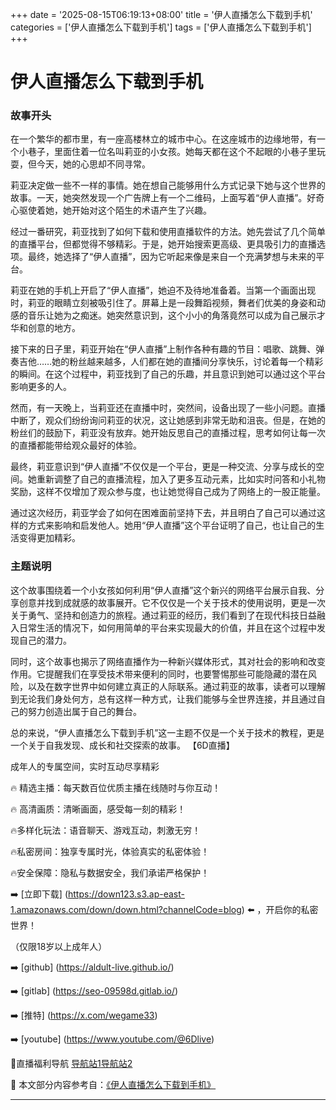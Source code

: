 +++
date = '2025-08-15T06:19:13+08:00'
title = '伊人直播怎么下载到手机'
categories = ['伊人直播怎么下载到手机']
tags = ['伊人直播怎么下载到手机']
+++

# 伊人直播怎么下载到手机

### 故事开头

在一个繁华的都市里，有一座高楼林立的城市中心。在这座城市的边缘地带，有一个小巷子，里面住着一位名叫莉亚的小女孩。她每天都在这个不起眼的小巷子里玩耍，但今天，她的心思却不同寻常。

莉亚决定做一些不一样的事情。她在想自己能够用什么方式记录下她与这个世界的故事。一天，她突然发现一个广告牌上有一个二维码，上面写着“伊人直播”。好奇心驱使着她，她开始对这个陌生的术语产生了兴趣。

经过一番研究，莉亚找到了如何下载和使用直播软件的方法。她先尝试了几个简单的直播平台，但都觉得不够精彩。于是，她开始搜索更高级、更具吸引力的直播选项。最终，她选择了“伊人直播”，因为它听起来像是来自一个充满梦想与未来的平台。

莉亚在她的手机上开启了“伊人直播”，她迫不及待地准备着。当第一个画面出现时，莉亚的眼睛立刻被吸引住了。屏幕上是一段舞蹈视频，舞者们优美的身姿和动感的音乐让她为之痴迷。她突然意识到，这个小小的角落竟然可以成为自己展示才华和创意的地方。

接下来的日子里，莉亚开始在“伊人直播”上制作各种有趣的节目：唱歌、跳舞、弹奏吉他……她的粉丝越来越多，人们都在她的直播间分享快乐，讨论着每一个精彩的瞬间。在这个过程中，莉亚找到了自己的乐趣，并且意识到她可以通过这个平台影响更多的人。

然而，有一天晚上，当莉亚还在直播中时，突然间，设备出现了一些小问题。直播中断了，观众们纷纷询问莉亚的状况，这让她感到非常无助和沮丧。但是，在她的粉丝们的鼓励下，莉亚没有放弃。她开始反思自己的直播过程，思考如何让每一次的直播都能带给观众最好的体验。

最终，莉亚意识到“伊人直播”不仅仅是一个平台，更是一种交流、分享与成长的空间。她重新调整了自己的直播流程，加入了更多互动元素，比如实时问答和小礼物奖励，这样不仅增加了观众参与度，也让她觉得自己成为了网络上的一股正能量。

通过这次经历，莉亚学会了如何在困难面前坚持下去，并且明白了自己可以通过这样的方式来影响和启发他人。她用“伊人直播”这个平台证明了自己，也让自己的生活变得更加精彩。

### 主题说明

这个故事围绕着一个小女孩如何利用“伊人直播”这个新兴的网络平台展示自我、分享创意并找到成就感的故事展开。它不仅仅是一个关于技术的使用说明，更是一次关于勇气、坚持和创造力的旅程。通过莉亚的经历，我们看到了在现代科技日益融入日常生活的情况下，如何用简单的平台来实现最大的价值，并且在这个过程中发现自己的潜力。

同时，这个故事也揭示了网络直播作为一种新兴媒体形式，其对社会的影响和改变作用。它提醒我们在享受技术带来便利的同时，也要警惕那些可能隐藏的潜在风险，以及在数字世界中如何建立真正的人际联系。通过莉亚的故事，读者可以理解到无论我们身处何方，总有这样一种方式，让我们能够与全世界连接，并且通过自己的努力创造出属于自己的舞台。

总的来说，“伊人直播怎么下载到手机”这一主题不仅是一个关于技术的教程，更是一个关于自我发现、成长和社交探索的故事。
【6D直播】

 成年人的专属空间，实时互动尽享精彩

🔥 精选主播：每天数百位优质主播在线随时与你互动！

🔥 高清画质：清晰画面，感受每一刻的精彩！

🔥多样化玩法：语音聊天、游戏互动，刺激无穷！

🔥私密房间：独享专属时光，体验真实的私密体验！

🔥安全保障：隐私与数据安全，我们承诺严格保护！

➡️ [立即下载] (https://down123.s3.ap-east-1.amazonaws.com/down/down.html?channelCode=blog) ⬅️ ，开启你的私密世界！

 （仅限18岁以上成年人）

➡️ [github] (https://aldult-live.github.io/)

➡️ [gitlab] (https://seo-09598d.gitlab.io/)

➡️ [推特] (https://x.com/wegame33)

➡️ [youtube] (https://www.youtube.com/@6Dlive)

🔞直播福利导航   [导航站1](https://webstack-86085a.gitlab.io/)[导航站2](https://onlygit123-2.github.io/)

📘 本文部分内容参考自：[《伊人直播怎么下载到手机》](https://webstack-hugo-1.pages.dev/)

---
